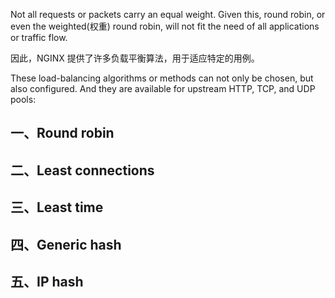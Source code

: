 
Not all requests or packets carry an equal weight. Given this, round robin, or even the weighted(权重) round robin, will not fit the need of all applications or traffic flow. 

因此，NGINX 提供了许多负载平衡算法，用于适应特定的用例。

These load-balancing algorithms or methods can not only be chosen, but also configured. And they are available for upstream HTTP, TCP, and UDP pools:

## 一、Round robin



## 二、Least connections

## 三、Least time

## 四、Generic hash

## 五、IP hash
